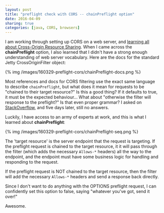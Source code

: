 ```yaml
---
layout: post
title: "preflight check with CORS -- chainPreflight option"
date: 2016-04-09
sharing: true
categories: [java, CORS, browsers]
---
```



I am working through setting up CORS on a web server, and [learning all about Cross-Origin Resource Sharing](http://katieleonard.ca/blog/2016/preflight-check-with-cors/). When I came across the **chainPreflight** option, I also learned that I didn't have a strong enough understanding of web server vocabulary.<!--more--> Here are the docs for the standard Jetty CrossOriginFilter object:

{% img /images/160329-preflight-cors/chainPreflight-docs.png %}

Most references and docs for CORS filtering use the exact same language to describe `chainPreflight`, but what does it mean for requests to be "chained to their target resource?" Is this a good thing? If it defaults to true, it must be the expected behaviour... What about "otherwise the filter will response to the preflight?" Is that even proper grammar? I asked on [StackOverflow](http://stackoverflow.com/q/36414029/1279340), and five days later, still no answers.

Luckily, I have access to an army of experts at work, and this is what I learned about **chainPreflight**:

{% img /images/160329-preflight-cors/chainPreflight-seq.png %}

The 'target resource' is the server endpoint that the request is targeting. If the preflight request is chained to the target resource, it it will pass through the filter (which adds the necessary `Allows-*` headers) all the way to the endpoint, and the endpoint must have some business logic for handling and responding to the request.

If the preflight request is NOT chained to the target resource, then the filter will add the necessary `Allows-*` headers and send a response back directly.

Since I don't want to do anything with the OPTIONS preflight request, I can confidently set this option to false, saying "whatever you've got, send it over!"

Awesome.
